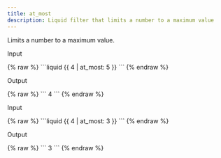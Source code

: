 ```yaml
---
title: at_most
description: Liquid filter that limits a number to a maximum value
---
```


Limits a number to a maximum value.

<p class="code-label">Input</p>
{% raw %}
```liquid
{{ 4 | at_most: 5 }}
```
{% endraw %}

<p class="code-label">Output</p>
{% raw %}
```
4
```
{% endraw %}

<p class="code-label">Input</p>
{% raw %}
```liquid
{{ 4 | at_most: 3 }}
```
{% endraw %}

<p class="code-label">Output</p>
{% raw %}
```
3
```
{% endraw %}
